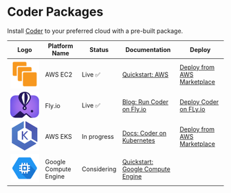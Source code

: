 # Coder Packages

Install [Coder](https://github.com/coder/coder) to your preferred cloud with a pre-built package.

| Logo                                       | Platform Name         | Status      | Documentation                                                                                          | Deploy                                                                                                                                     |
| ------------------------------------------ | --------------------- | ----------- | ------------------------------------------------------------------------------------------------------ | ------------------------------------------------------------------------------------------------------------------------------------------ |
| ![AWS EC2 Logo](./assets/ec2.svg)          | AWS EC2               | Live ✅     | [Quickstart: AWS](https://coder.com/docs/v2/latest/quickstart/aws)                                     | [Deploy from AWS Marketplace](https://aws.amazon.com/marketplace/pp/prodview-5gxjyur2vc7rg?sr=0-2&ref_=beagle&applicationId=AWSMPContessa) |
| ![Fly.io](./assets/fly.io.svg)             | Fly.io                | Live ✅     | [Blog: Run Coder on Fly.io](https://coder.com/blog/remote-developer-environments-on-fly-io)            | [Deploy Coder on FLy.io](https://coder.com/blog/remote-developer-environments-on-fly-io)                                                   |
| ![AWS EKS Logo](./assets/eks.svg)          | AWS EKS               | In progress | [Docs: Coder on Kubernetes](https://coder.com/docs/v2/latest/install/kubernetes)                       | [Deploy from AWS Marketplace](https://example.com)                                                                                         |
| ![Google Compute Engine](./assets/gce.svg) | Google Compute Engine | Considering | [Quickstart: Google Compute Engine](https://coder.com/docs/v2/latest/quickstart/google-cloud-platform) |                                                                                                                                            |
